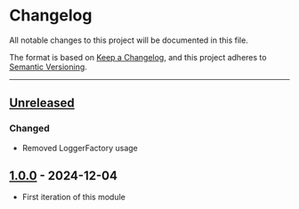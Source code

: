 # Changelog

All notable changes to this project will be documented in this file.

The format is based on [Keep a Changelog](https://keepachangelog.com/en/1.0.0/),
and this project adheres to [Semantic Versioning](https://semver.org/spec/v2.0.0.html).

* * *

## [Unreleased]

### Changed

- Removed LoggerFactory usage

## [1.0.0] - 2024-12-04

- First iteration of this module

[Unreleased]: https://github.com/ortus-boxlang/bx-ui-forms/compare/v1.0.0...HEAD

[1.0.0]: https://github.com/ortus-boxlang/bx-ui-forms/compare/4826defe119f767771053e2896f18c0b825d6de7...v1.0.0
